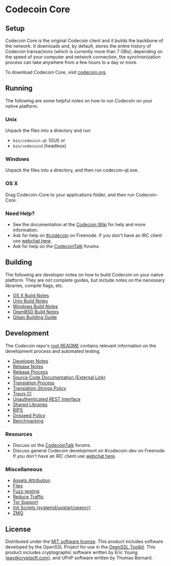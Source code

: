 Codecoin Core
=============

Setup
---------------------
Codecoin Core is the original Codecoin client and it builds the backbone of the network. It downloads and, by default, stores the entire history of Codecoin transactions (which is currently more than 7 GBs); depending on the speed of your computer and network connection, the synchronization process can take anywhere from a few hours to a day or more.

To download Codecoin Core, visit [codecoin.org](https://codecoin.org).

Running
---------------------
The following are some helpful notes on how to run Codecoin on your native platform.

### Unix

Unpack the files into a directory and run:

- `bin/codecoin-qt` (GUI) or
- `bin/codecoind` (headless)

### Windows

Unpack the files into a directory, and then run codecoin-qt.exe.

### OS X

Drag Codecoin-Core to your applications folder, and then run Codecoin-Core.

### Need Help?

* See the documentation at the [Codecoin Wiki](https://codecoin.info/)
for help and more information.
* Ask for help on [#codecoin](http://webchat.freenode.net?channels=codecoin) on Freenode. If you don't have an IRC client use [webchat here](http://webchat.freenode.net?channels=codecoin).
* Ask for help on the [CodecoinTalk](https://codecointalk.io/) forums.

Building
---------------------
The following are developer notes on how to build Codecoin on your native platform. They are not complete guides, but include notes on the necessary libraries, compile flags, etc.

- [OS X Build Notes](build-osx.md)
- [Unix Build Notes](build-unix.md)
- [Windows Build Notes](build-windows.md)
- [OpenBSD Build Notes](build-openbsd.md)
- [Gitian Building Guide](gitian-building.md)

Development
---------------------
The Codecoin repo's [root README](/README.md) contains relevant information on the development process and automated testing.

- [Developer Notes](developer-notes.md)
- [Release Notes](release-notes.md)
- [Release Process](release-process.md)
- [Source Code Documentation (External Link)](https://dev.visucore.com/codecoin/doxygen/)
- [Translation Process](translation_process.md)
- [Translation Strings Policy](translation_strings_policy.md)
- [Travis CI](travis-ci.md)
- [Unauthenticated REST Interface](REST-interface.md)
- [Shared Libraries](shared-libraries.md)
- [BIPS](bips.md)
- [Dnsseed Policy](dnsseed-policy.md)
- [Benchmarking](benchmarking.md)

### Resources
* Discuss on the [CodecoinTalk](https://codecointalk.io/) forums.
* Discuss general Codecoin development on #codecoin-dev on Freenode. If you don't have an IRC client use [webchat here](http://webchat.freenode.net/?channels=codecoin-dev).

### Miscellaneous
- [Assets Attribution](assets-attribution.md)
- [Files](files.md)
- [Fuzz-testing](fuzzing.md)
- [Reduce Traffic](reduce-traffic.md)
- [Tor Support](tor.md)
- [Init Scripts (systemd/upstart/openrc)](init.md)
- [ZMQ](zmq.md)

License
---------------------
Distributed under the [MIT software license](/COPYING).
This product includes software developed by the OpenSSL Project for use in the [OpenSSL Toolkit](https://www.openssl.org/). This product includes
cryptographic software written by Eric Young ([eay@cryptsoft.com](mailto:eay@cryptsoft.com)), and UPnP software written by Thomas Bernard.
